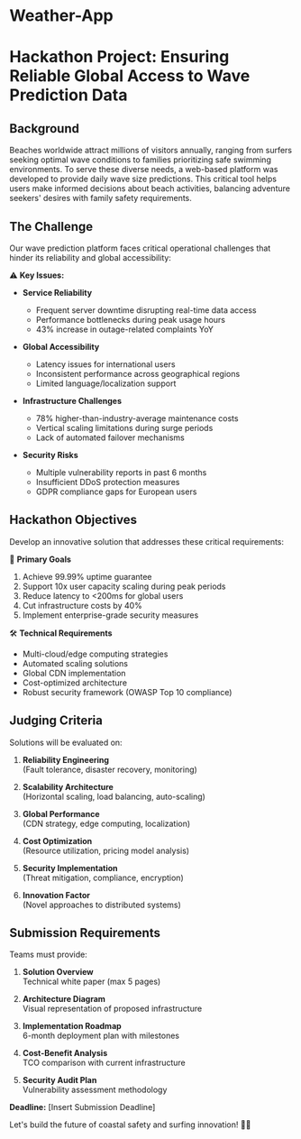 # Weather-App
# Hackathon Project: Ensuring Reliable Global Access to Wave Prediction Data

## Background
Beaches worldwide attract millions of visitors annually, ranging from surfers seeking optimal wave conditions to families prioritizing safe swimming environments. To serve these diverse needs, a web-based platform was developed to provide daily wave size predictions. This critical tool helps users make informed decisions about beach activities, balancing adventure seekers' desires with family safety requirements.

## The Challenge
Our wave prediction platform faces critical operational challenges that hinder its reliability and global accessibility:

⚠️ **Key Issues:**
- **Service Reliability**
  - Frequent server downtime disrupting real-time data access
  - Performance bottlenecks during peak usage hours
  - 43% increase in outage-related complaints YoY

- **Global Accessibility**
  - Latency issues for international users
  - Inconsistent performance across geographical regions
  - Limited language/localization support

- **Infrastructure Challenges**
  - 78% higher-than-industry-average maintenance costs
  - Vertical scaling limitations during surge periods
  - Lack of automated failover mechanisms

- **Security Risks**
  - Multiple vulnerability reports in past 6 months
  - Insufficient DDoS protection measures
  - GDPR compliance gaps for European users

## Hackathon Objectives
Develop an innovative solution that addresses these critical requirements:

🎯 **Primary Goals**
1. Achieve 99.99% uptime guarantee
2. Support 10x user capacity scaling during peak periods
3. Reduce latency to <200ms for global users
4. Cut infrastructure costs by 40%
5. Implement enterprise-grade security measures

🛠 **Technical Requirements**
- Multi-cloud/edge computing strategies
- Automated scaling solutions
- Global CDN implementation
- Cost-optimized architecture
- Robust security framework (OWASP Top 10 compliance)

## Judging Criteria
Solutions will be evaluated on:

1. **Reliability Engineering**  
   (Fault tolerance, disaster recovery, monitoring)

2. **Scalability Architecture**  
   (Horizontal scaling, load balancing, auto-scaling)

3. **Global Performance**  
   (CDN strategy, edge computing, localization)

4. **Cost Optimization**  
   (Resource utilization, pricing model analysis)

5. **Security Implementation**  
   (Threat mitigation, compliance, encryption)

6. **Innovation Factor**  
   (Novel approaches to distributed systems)

## Submission Requirements
Teams must provide:

1. **Solution Overview**  
   Technical white paper (max 5 pages)

2. **Architecture Diagram**  
   Visual representation of proposed infrastructure

3. **Implementation Roadmap**  
   6-month deployment plan with milestones

4. **Cost-Benefit Analysis**  
   TCO comparison with current infrastructure

5. **Security Audit Plan**  
   Vulnerability assessment methodology

**Deadline:** [Insert Submission Deadline]

Let's build the future of coastal safety and surfing innovation! 🌊🔧
